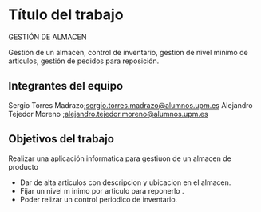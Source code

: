 # Título del trabajo
GESTIÓN DE ALMACEN

Gestión de  un  almacen, control de inventario, gestion de nivel minimo de articulos, gestión de pedidos para reposición.

## Integrantes del equipo
Sergio Torres Madrazo;sergio.torres.madrazo@alumnos.upm.es  Alejandro  Tejedor Moreno ;alejandro.tejedor.moreno@alumnos.upm.es

## Objetivos del trabajo 

Realizar una aplicación  informatica  para gestiuon de un almacen de producto
* Dar de alta articulos con descripcion y ubicacion en el almacen.
* Fijar un nivel m inimo por articulo para reponerlo .
* Poder relizar  un control periodico  de inventario.

